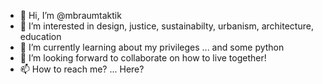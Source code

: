 - 👋 Hi, I’m @mbraumtaktik
- 👀 I’m interested in design, justice, sustainabilty, urbanism, architecture, education
- 🌱 I’m currently learning about my privileges ... and some python
- 💞️ I’m looking forward to collaborate on how to live together!
- 📫 How to reach me? ... Here?
